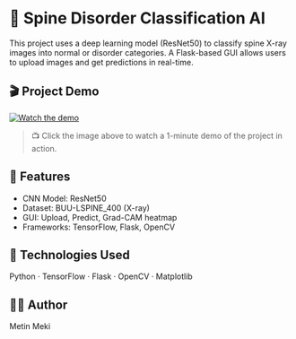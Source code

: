 # 🧠 Spine Disorder Classification AI

This project uses a deep learning model (ResNet50) to classify spine X-ray images into normal or disorder categories. A Flask-based GUI allows users to upload images and get predictions in real-time.

## 🎬 Project Demo

[![Watch the demo](https://img.youtube.com/vi/m1xGVXWj2hg/0.jpg)](https://youtu.be/m1xGVXWj2hg)

> 📺 Click the image above to watch a 1-minute demo of the project in action.

## 🧾 Features
- CNN Model: ResNet50
- Dataset: BUU-LSPINE_400 (X-ray)
- GUI: Upload, Predict, Grad-CAM heatmap
- Frameworks: TensorFlow, Flask, OpenCV

## 🔗 Technologies Used
Python · TensorFlow · Flask · OpenCV · Matplotlib

## 👨‍💻 Author
Metin Meki
